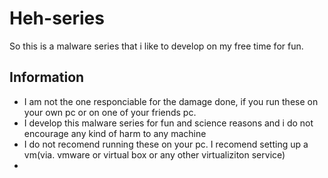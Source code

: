 # Heh-series
So this is a malware series that i like to develop on my free time for fun.
## Information
- I am not the one responciable for the damage done, if you run these on your own pc or on one of your friends pc.
- I develop this malware series for fun and science reasons and i do not encourage any kind of harm to any machine
- I do not recomend running these on your pc. I recomend setting up a vm(via. vmware or virtual box or any other virtualiziton service)
- 
